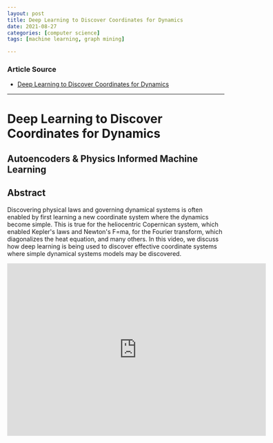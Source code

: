 ```yaml
---
layout: post
title: Deep Learning to Discover Coordinates for Dynamics
date: 2021-08-27
categories: [computer science]
tags: [machine learning, graph mining]

---
```


### Article Source

* [Deep Learning to Discover Coordinates for Dynamics](https://www.youtube.com/watch?v=KmQkDgu-Qp0)


---


# Deep Learning to Discover Coordinates for Dynamics

## Autoencoders & Physics Informed Machine Learning


## Abstract

Discovering physical laws and governing dynamical systems is often enabled by first learning a new coordinate system where the dynamics become simple.  This is true for the heliocentric Copernican system, which enabled Kepler's laws and Newton's F=ma, for the Fourier transform, which diagonalizes the heat equation, and many others.  In this video, we discuss how deep learning is being used to discover effective coordinate systems where simple dynamical systems models may be discovered.  

<iframe width="600" height="400" src="https://www.youtube.com/embed/KmQkDgu-Qp0" title="YouTube video player" frameborder="0" allow="accelerometer; autoplay; clipboard-write; encrypted-media; gyroscope; picture-in-picture" allowfullscreen></iframe>